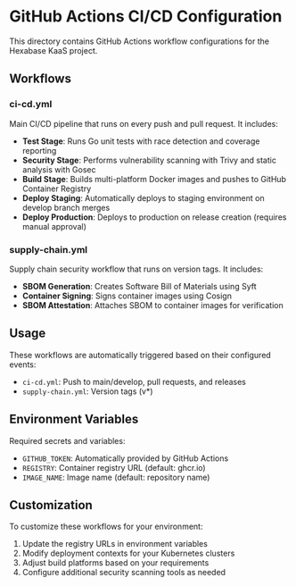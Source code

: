 # GitHub Actions CI/CD Configuration

This directory contains GitHub Actions workflow configurations for the Hexabase KaaS project.

## Workflows

### ci-cd.yml
Main CI/CD pipeline that runs on every push and pull request. It includes:
- **Test Stage**: Runs Go unit tests with race detection and coverage reporting
- **Security Stage**: Performs vulnerability scanning with Trivy and static analysis with Gosec
- **Build Stage**: Builds multi-platform Docker images and pushes to GitHub Container Registry
- **Deploy Staging**: Automatically deploys to staging environment on develop branch merges
- **Deploy Production**: Deploys to production on release creation (requires manual approval)

### supply-chain.yml
Supply chain security workflow that runs on version tags. It includes:
- **SBOM Generation**: Creates Software Bill of Materials using Syft
- **Container Signing**: Signs container images using Cosign
- **SBOM Attestation**: Attaches SBOM to container images for verification

## Usage

These workflows are automatically triggered based on their configured events:
- `ci-cd.yml`: Push to main/develop, pull requests, and releases
- `supply-chain.yml`: Version tags (v*)

## Environment Variables

Required secrets and variables:
- `GITHUB_TOKEN`: Automatically provided by GitHub Actions
- `REGISTRY`: Container registry URL (default: ghcr.io)
- `IMAGE_NAME`: Image name (default: repository name)

## Customization

To customize these workflows for your environment:
1. Update the registry URLs in environment variables
2. Modify deployment contexts for your Kubernetes clusters
3. Adjust build platforms based on your requirements
4. Configure additional security scanning tools as needed